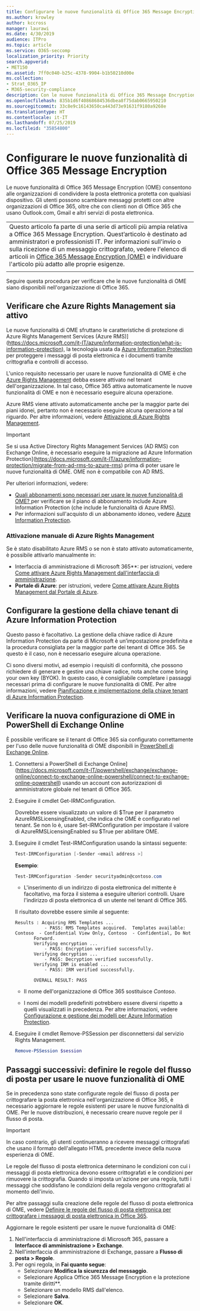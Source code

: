 ```yaml
---
title: Configurare le nuove funzionalità di Office 365 Message Encryption
ms.author: krowley
author: kccross
manager: laurawi
ms.date: 4/30/2019
audience: ITPro
ms.topic: article
ms.service: O365-seccomp
localization_priority: Priority
search.appverid:
- MET150
ms.assetid: 7ff0c040-b25c-4378-9904-b1b50210d00e
ms.collection:
- Strat_O365_IP
- M365-security-compliance
description: Con le nuove funzionalità di Office 365 Message Encryption predefinite in Azure Information Protection, l'organizzazione può usare la comunicazione tramite posta elettronica protetta con le persone interne ed esterne all'organizzazione. Le nuove funzionalità OME funzionano con le altre organizzazioni di Office 365, Outlook.com, Gmail e altri servizi di posta elettronica.
ms.openlocfilehash: 835b1d6f40868684536dbea8f75dab0665950210
ms.sourcegitcommit: 33c8e9c16143650ca443d73e91631f9180a9268e
ms.translationtype: HT
ms.contentlocale: it-IT
ms.lasthandoff: 07/25/2019
ms.locfileid: "35854800"
---
```

# <a name="set-up-new-office-365-message-encryption-capabilities"></a>Configurare le nuove funzionalità di Office 365 Message Encryption

Le nuove funzionalità di Office 365 Message Encryption (OME) consentono alle organizzazioni di condividere la posta elettronica protetta con qualsiasi dispositivo. Gli utenti possono scambiare messaggi protetti con altre organizzazioni di Office 365, oltre che con clienti non di Office 365 che usano Outlook.com, Gmail e altri servizi di posta elettronica.

||
|:-----|
|Questo articolo fa parte di una serie di articoli più ampia relativa a Office 365 Message Encryption. Quest’articolo è destinato ad amministratori e professionisti IT. Per informazioni sull'invio o sulla ricezione di un messaggio crittografato, vedere l'elenco di articoli in [Office 365 Message Encryption (OME)](ome.md) e individuare l'articolo più adatto alle proprie esigenze. |
||

Seguire questa procedura per verificare che le nuove funzionalità di OME siano disponibili nell'organizzazione di Office 365.

## <a name="verify-that-azure-rights-management-is-active"></a>Verificare che Azure Rights Management sia attivo

Le nuove funzionalità di OME sfruttano le caratteristiche di protezione di Azure Rights Management Services (Azure RMS)](https://docs.microsoft.com/it-IT/azure/information-protection/what-is-information-protection), la tecnologia usata da [Azure Information Protection](https://docs.microsoft.com/it-IT/azure/information-protection/what-is-azure-rms) per proteggere i messaggi di posta elettronica e i documenti tramite crittografia e controlli di accesso.

L'unico requisito necessario per usare le nuove funzionalità di OME è che [Azure Rights Management](https://docs.microsoft.com/it-IT/azure/information-protection/what-is-azure-rms) debba essere attivato nel tenant dell'organizzazione. In tal caso, Office 365 attiva automaticamente le nuove funzionalità di OME e non è necessario eseguire alcuna operazione.

Azure RMS viene attivato automaticamente anche per la maggior parte dei piani idonei, pertanto non è necessario eseguire alcuna operazione a tal riguardo. Per altre informazioni, vedere [Attivazione di Azure Rights Management](https://docs.microsoft.com/en-gb/azure/information-protection/activate-service).

>[!IMPORTANT]
>Se si usa Active Directory Rights Management Services (AD RMS) con Exchange Online, è necessario eseguire la migrazione ad Azure Information Protection](https://docs.microsoft.com/it-IT/azure/information-protection/migrate-from-ad-rms-to-azure-rms) prima di poter usare le nuove funzionalità di OME. OME non è compatibile con AD RMS.  

Per ulteriori informazioni, vedere:

- [Quali abbonamenti sono necessari per usare le nuove funzionalità di OME? ](ome-faq.md#what-subscriptions-do-i-need-to-use-the-new-ome-capabilities) per verificare se il piano di abbonamento include Azure Information Protection (che include le funzionalità di Azure RMS).
- Per informazioni sull'acquisto di un abbonamento idoneo, vedere [Azure Information Protection](https://azure.microsoft.com/en-us/services/information-protection/).  

### <a name="manually-activating-azure-rights-management"></a>Attivazione manuale di Azure Rights Management

Se è stato disabilitato Azure RMS o se non è stato attivato automaticamente, è possibile attivarlo manualmente in:

- Interfaccia di amministrazione di Microsoft 365**: per istruzioni, vedere [Come attivare Azure Rights Management dall'interfaccia di amministrazione](https://docs.microsoft.com/it-IT/azure/information-protection/activate-office365).
- **Portale di Azure**: per istruzioni, vedere [Come attivare Azure Rights Management dal Portale di Azure](https://docs.microsoft.com/en-gb/azure/information-protection/activate-azure).

## <a name="configure-management-of-your-azure-information-protection-tenant-key"></a>Configurare la gestione della chiave tenant di Azure Information Protection

Questo passo è facoltativo. La gestione della chiave radice di Azure Information Protection da parte di Microsoft è un’impostazione predefinita e la procedura consigliata per la maggior parte dei tenant di Office 365. Se questo è il caso, non è necessario eseguire alcuna operazione.

Ci sono diversi motivi, ad esempio i requisiti di conformità, che possono richiedere di generare e gestire una chiave radice, nota anche come bring your own key (BYOK). In questo caso, è consigliabile completare i passaggi necessari prima di configurare le nuove funzionalità di OME. Per altre informazioni, vedere [Pianificazione e implementazione della chiave tenant di Azure Information Protection](https://docs.microsoft.com/information-protection/plan-design/plan-implement-tenant-key).

## <a name="verify-new-ome-configuration-in-exchange-online-powershell"></a>Verificare la nuova configurazione di OME in PowerShell di Exchange Online

È possibile verificare se il tenant di Office 365 sia configurato correttamente per l'uso delle nuove funzionalità di OME disponibili in [PowerShell di Exchange Online](https://docs.microsoft.com/it-IT/powershell/exchange/exchange-online/exchange-online-powershell?view=exchange-ps).
  
1. Connettersi a PowerShell di Exchange Online](https://docs.microsoft.com/it-IT/powershell/exchange/exchange-online/connect-to-exchange-online-powershell/connect-to-exchange-online-powershell) usando un account con autorizzazioni di amministratore globale nel tenant di Office 365.

2. Eseguire il cmdlet Get-IRMConfiguration.

     Dovrebbe essere visualizzato un valore di $True per il parametro AzureRMSLicensingEnabled, che indica che OME è configurato nel tenant. Se non lo è, usare Set-IRMConfiguration per impostare il valore di AzureRMSLicensingEnabled su $True per abilitare OME.

3. Eseguire il cmdlet Test-IRMConfiguration usando la sintassi seguente:

     ```powershell
     Test-IRMConfiguration [-Sender <email address >]
     ```  

   **Esempio**:

     ```powershell
     Test-IRMConfiguration -Sender securityadmin@contoso.com
     ```

     - L'inserimento di un indirizzo di posta elettronica del mittente è facoltativo, ma forza il sistema a eseguire ulteriori controlli. Usare l'indirizzo di posta elettronica di un utente nel tenant di Office 365.

     Il risultato dovrebbe essere simile al seguente:

     ```text
    Results : Acquiring RMS Templates ...
                - PASS: RMS Templates acquired.  Templates available: Contoso  - Confidential View Only, Contoso  - Confidential, Do Not
            Forward.
            Verifying encryption ...
                - PASS: Encryption verified successfully.
            Verifying decryption ...
                - PASS: Decryption verified successfully.
            Verifying IRM is enabled ...
                - PASS: IRM verified successfully.

            OVERALL RESULT: PASS
    ```

   - Il nome dell'organizzazione di Office 365 sostituisce *Contoso*.

   - I nomi dei modelli predefiniti potrebbero essere diversi rispetto a quelli visualizzati in precedenza. Per altre informazioni, vedere [Configurazione e gestione dei modelli per Azure Information Protection](https://docs.microsoft.com/it-IT/azure/information-protection/configure-policy-templates).

4. Eseguire il cmdlet Remove-PSSession per disconnettersi dal servizio Rights Management.

     ```powershell
     Remove-PSSession $session
     ```

## <a name="next-steps-define-mail-flow-rules-to-use-new-ome-capabilities"></a>Passaggi successivi: definire le regole del flusso di posta per usare le nuove funzionalità di OME

Se in precedenza sono state configurate regole del flusso di posta per crittografare la posta elettronica nell'organizzazione di Office 365, è necessario aggiornare le regole esistenti per usare le nuove funzionalità di OME. Per le nuove distribuzioni, è necessario creare nuove regole per il flusso di posta.

>[!IMPORTANT]
>In caso contrario, gli utenti continueranno a ricevere messaggi crittografati che usano il formato dell'allegato HTML precedente invece della nuova esperienza di OME.

Le regole del flusso di posta elettronica determinano le condizioni con cui i messaggi di posta elettronica devono essere crittografati e le condizioni per rimuovere la crittografia. Quando si imposta un'azione per una regola, tutti i messaggi che soddisfano le condizioni della regola vengono crittografati al momento dell'invio.
  
Per altre passaggi sulla creazione delle regole del flusso di posta elettronica di OME, vedere [Definire le regole del flusso di posta elettronica per crittografare i messaggi di posta elettronica in Office 365](define-mail-flow-rules-to-encrypt-email.md).

Aggiornare le regole esistenti per usare le nuove funzionalità di OME:

1. Nell'interfaccia di amministrazione di Microsoft 365, passare a **Interfacce di amministrazione > Exchange**.
2. Nell'interfaccia di amministrazione di Exchange, passare a **Flusso di posta > Regole**.
3. Per ogni regola, in **Fai quanto segue**:
    - Selezionare **Modifica la sicurezza del messaggio**.
    - Selezionare Applica Office 365 Message Encryption e la protezione tramite diritti**.
    - Selezionare un modello RMS dall'elenco.
    - Selezionare **Salva**.
    - Selezionare **OK**.
